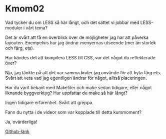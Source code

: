 Kmom02
===============================


Vad tycker du om LESS så här långt, och det sättet vi jobbar med LESS-moduler i vårt tema?

Det är svårt att få en överblick över de möjligheter jag har att påverka layouten. Exempelvis hur jag ändrar menyernas utseende (mer än storlek och färg, ets).


Hur kändes det att kompilera LESS till CSS, var det något du reflekterade över?

Nja, jag tänkte på att det var samma koder jag använde för att byta färg ets. Svårt att veta vad jag egentligen ändrar för något, alltså placeringen.


Har du varit bekant med Makefiler och make sedan tidigare, eller något liknande byggverktyg? Hur uppfattar du make så här långt?

Ingen tidigare erfarenhet. Svårt att greppa.


Fann du nytta i de videor som var kopplade till detta kursmoment?

Ja, ovärderliga!

[Github-länk](https://github.com/BarcaTr/anax-flat-theme)
